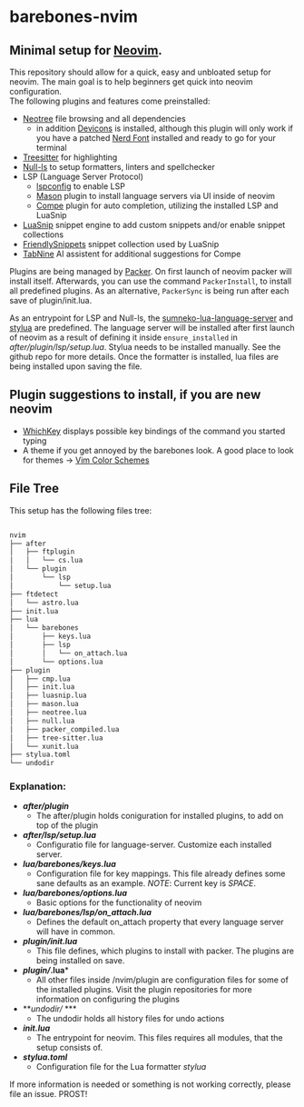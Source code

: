 # barebones-nvim
## Minimal setup for [Neovim](https://github.com/neovim/neovim).

This repository should allow for a quick, easy and unbloated setup for neovim. The main goal is to help beginners get quick into neovim configuration.  
The following plugins and features come preinstalled:

+ [Neotree](https://github.com/nvim-neo-tree/neo-tree.nvim) file browsing and all dependencies 
    - in addition [Devicons](https://github.com/nvim-tree/nvim-web-devicons) is installed, although this plugin will only work if you have a patched [Nerd Font](https://github.com/ryanoasis/nerd-fonts) installed and ready to go for your terminal
+ [Treesitter](https://github.com/nvim-treesitter/nvim-treesitter) for highlighting
+ [Null-ls](https://github.com/jose-elias-alvarez/null-ls.nvim) to setup formatters, linters and spellchecker
+ LSP (Language Server Protocol)
    - [lspconfig](https://github.com/neovim/nvim-lspconfig) to enable LSP
    - [Mason](hLSPttps://github.com/williamboman/mason.nvim) plugin to install language servers via UI inside of neovim
    - [Compe](https://github.com/hrsh7th/nvim-cmp) plugin for auto completion, utilizing the installed LSP and LuaSnip
+ [LuaSnip](https://github.com/L3MON4D3/LuaSnip) snippet engine to add custom snippets and/or enable snippet collections
+ [FriendlySnippets](https://github.com/rafamadriz/friendly-snippets) snippet collection used by LuaSnip
+ [TabNine](https://www.tabnine.com/) AI assistent for additional suggestions for Compe

Plugins are being managed by [Packer](https://github.com/wbthomason/packer.nvim). On first launch of neovim
packer will install itself. Afterwards, you can use the command `PackerInstall`, to install all predefined plugins.
As an alternative, `PackerSync` is being run after each save of plugin/init.lua.

As an entrypoint for LSP and Null-ls, the [sumneko-lua-language-server](https://github.com/sumneko/vscode-lua) and 
[stylua](https://github.com/JohnnyMorganz/StyLua) are predefined. The language server will be installed after first
launch of neovim as a result of defining it inside `ensure_installed` in *after/plugin/lsp/setup.lua*. Stylua needs
to be installed manually. See the github repo for more details. Once the formatter is installed, lua files are being
installed upon saving the file.

## Plugin suggestions to install, if you are new neovim
- [WhichKey](https://github.com/folke/which-key.nvim) displays possible key bindings of the command you started typing
- A theme if you get annoyed by the barebones look. A good place to look for themes -> [Vim Color Schemes](https://vimcolorschemes.com/)

## File Tree
This setup has the following files tree:

```bash

nvim
├── after
│   ├── ftplugin
│   │   └── cs.lua
│   └── plugin
│       └── lsp
│           └── setup.lua
├── ftdetect
│   └── astro.lua
├── init.lua
├── lua
│   └── barebones
│       ├── keys.lua
│       ├── lsp
│       │   └── on_attach.lua
│       └── options.lua
├── plugin
│   ├── cmp.lua
│   ├── init.lua
│   ├── luasnip.lua
│   ├── mason.lua
│   ├── neotree.lua
│   ├── null.lua
│   ├── packer_compiled.lua
│   ├── tree-sitter.lua
│   └── xunit.lua
├── stylua.toml
└── undodir

```

### Explanation:
+ ***after/plugin*** 
    - The after/plugin holds coniguration for installed plugins, to add on top of the plugin
+ ***after/lsp/setup.lua*** 
    - Configuratio file for language-server. Customize each installed server. 
+ ***lua/barebones/keys.lua*** 
    - Configuration file for key mappings. This file already defines some sane defaults as an example. *NOTE*: Current <Leader> key is _SPACE_.
+ ***lua/barebones/options.lua*** 
    - Basic options for the functionality of neovim
+ ***lua/barebones/lsp/on_attach.lua*** 
    - Defines the default on_attach property that every language server will have in common.
+ ***plugin/init.lua*** 
    - This file defines, which plugins to install with packer. The plugins are being installed on save.
+ ***plugin/*.lua*** 
    - All other files inside /nvim/plugin are configuration files for some of the installed plugins. Visit the plugin repositories for more information on configuring the plugins
+ ***undodir/* *** 
    - The undodir holds all history files for undo actions
+ ***init.lua*** 
    - The entrypoint for neovim. This files requires all modules, that the setup consists of.
+ ***stylua.toml*** 
    - Configuration file for the Lua formatter *stylua*

If more information is needed or something is not working correctly, please file an issue. PROST!
